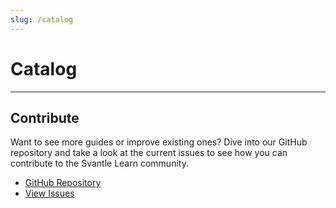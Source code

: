 ```yaml
---
slug: /catalog
---
```


# Catalog
___


## Contribute

Want to see more guides or improve existing ones? Dive into our GitHub repository and take a look at the current issues to see how you can contribute to the Svantle Learn community.

- [GitHub Repository](https://github.com/svantle/learn)
- [View Issues](https://github.com/svantle/learn/issues)